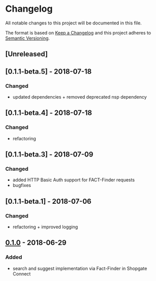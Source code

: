 # Changelog

All notable changes to this project will be documented in this file.

The format is based on [Keep a Changelog](http://keepachangelog.com/) and this project adheres to [Semantic Versioning](http://semver.org/).

## [Unreleased]

## [0.1.1-beta.5] - 2018-07-18
### Changed
- updated dependencies + removed deprecated nsp dependency

## [0.1.1-beta.4] - 2018-07-18
### Changed
- refactoring

## [0.1.1-beta.3] - 2018-07-09
### Changed
- added HTTP Basic Auth support for FACT-Finder requests
- bugfixes

## [0.1.1-beta.1] - 2018-07-06
### Changed
- refactoring + improved logging

## [0.1.0] - 2018-06-29
### Added
- search and suggest implementation via Fact-Finder in Shopgate Connect

[0.1.1]: https://github.com/shopgate/ext-search-fact-finder/compare/v0.1.0...v0.1.1
[0.1.0]: https://github.com/shopgate/ext-search-fact-finder/tree/v0.1.0
